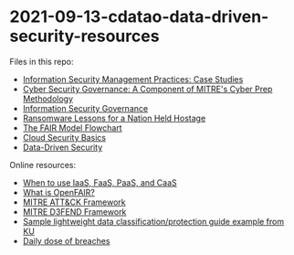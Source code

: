 # 2021-09-13-cdatao-data-driven-security-resources

Files in this repo:

- [Information Security Management Practices: Case Studies](0972150917721836.pdf)
- [Cyber Security Governance: A Component of MITRE's Cyber Prep Methodology](10_3710.pdf)
- [Information Security Governance](740049.pdf)
- [Ransomware Lessons for a Nation Held Hostage](Ransomware%20Lessons%20for%20a%20Nation%20Held%20Hostage%20-%20Lawfare.pdf)
- [The FAIR Model Flowchart](The%20FAIR%20Model_FINAL_Web%20Only.pdf)
- [Cloud Security Basics](csi-cloud-security-basics.pdf)
- [Data-Driven Security](data-driven-security.pdf)

Online resources:

- [When to use IaaS, FaaS, PaaS, and CaaS](https://developer.ibm.com/articles/when-to-use-iaas-faas-paas-and-caas/)
- [What is OpenFAIR?](https://blog.opengroup.org/2017/01/24/what-is-open-fair/)
- [MITRE ATT&CK Framework](https://attack.mitre.org/)
- [MITRE D3FEND Framework](https://d3fend.mitre.org/)
- [Sample lightweight data classification/protection guide example from KU](https://policy.ku.edu/IT/data-classification-handling-procedures)
- [Daily dose of breaches](https://www.databreaches.net/)